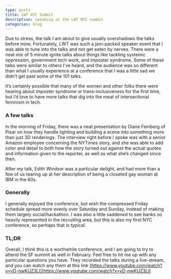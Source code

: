 ```yaml
---
type: posts
title: LWT NYC Summit
description: speaking at the LWT NYC summit
categories: blog
---
```


Due to stress, the talk I am about to give usually overshadows the talks before mine. Fortunately, LWT was such a jam-packed speaker event that I was able to tune into the talks and not get eaten by nerves. There were a neat mix of 5 minute ignite talks about things like tackling systemic oppression, government tech work, and imposter syndrome. Some of these talks were similar to others I’ve heard, and the audience was so different than what I usually experience at a conference that I was a little sad we didn’t get past some of the 101 talks.

It’s certainly possible that many of the women and other folks there were hearing about imposter syndrome or trans-inclusiveness for the first time, but I’d love to have more talks that dig into the meat of intersectional feminism in tech.

### A few talks

In the morning of Friday, there was a neat presentation by Diane Feinberg of Pixar on how they handle lighting and building a scene into something more than just 3D renderings.
The interview right before I spoke was with a senior Amazon employee concerning the NYTimes story, and she was able to add color and detail to both how the story turned out against the actual quotes and information given to the reporter, as well as what she’s changed since then.

After my talk, Edith Windsor was a particular delight, and had more than a few of us tearing up at her description of being a closeted gay woman at IBM in the 60s.

### Generally

I generally enjoyed the conference, but wish the compressed Friday schedule spread more evenly over Saturday and Sunday, instead of making them largely social/hackathon. I was also a little saddened to see banks so heavily represented in the recruiting area, but this is also my first NYC conference, so perhaps that is typical.

### TL;DR

Overall, I think this is a worthwhile conference, and I am going to try to attend the SF summit as well in February.
Feel free to hit me up with any particular questions you have. They recorded the talks during a live-stream, and you can watch any them at this link [https://www.youtube.com/watch?v=vD-nwKUZ3LI](https://www.youtube.com/watch?v=vD-nwKUZ3LI)
